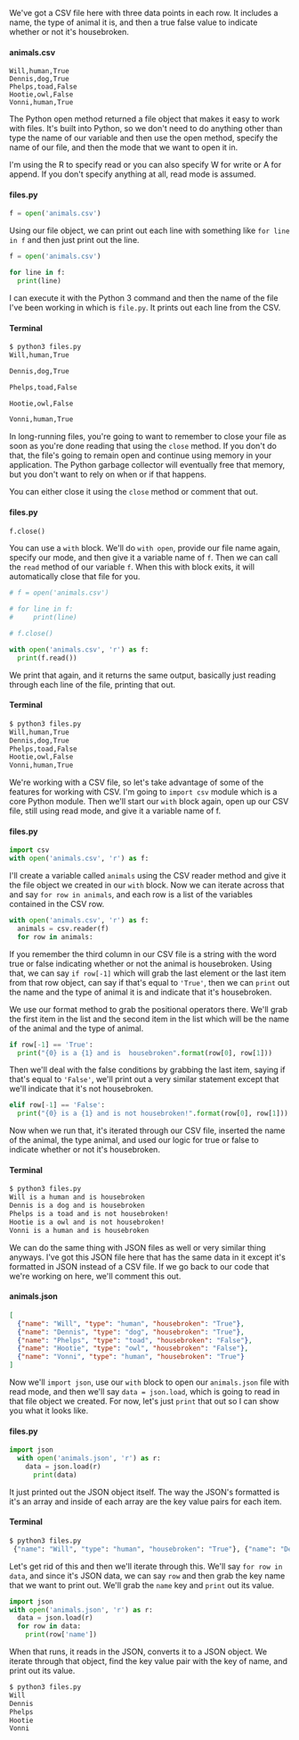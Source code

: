 We've got a CSV file here with three data points in each row. It includes a name, the type of animal it is, and then a true false value to indicate whether or not it's housebroken.

#### animals.csv
```csv
Will,human,True
Dennis,dog,True
Phelps,toad,False
Hootie,owl,False
Vonni,human,True
```

The Python open method returned a file object that makes it easy to work with files. It's built into Python, so we don't need to do anything other than type the name of our variable and then use the open method, specify the name of our file, and then the mode that we want to open it in.

I'm using the R to specify read or you can also specify W for write or A for append. If you don't specify anything at all, read mode is assumed.

#### files.py
```python
f = open('animals.csv')
```

Using our file object, we can print out each line with something like `for line in f` and then just print out the line. 

```python
f = open('animals.csv')

for line in f: 
  print(line)
```

I can execute it with the Python 3 command and then the name of the file I've been working in which is `file.py`. It prints out each line from the CSV.

#### Terminal
```bash
$ python3 files.py
Will,human,True

Dennis,dog,True

Phelps,toad,False

Hootie,owl,False

Vonni,human,True
```
In long-running files, you're going to want to remember to close your file as soon as you're done reading that using the `close` method. If you don't do that, the file's going to remain open and continue using memory in your application. The Python garbage collector will eventually free that memory, but you don't want to rely on when or if that happens.


You can either close it using the `close` method or comment that out. 

#### files.py
```python
f.close()
```

You can use a `with` block. We'll do `with open`, provide our file name again, specify our mode, and then give it a variable name of `f`. Then we can call the `read` method of our variable `f`. When this with block exits, it will automatically close that file for you.

```python
# f = open('animals.csv')

# for line in f:
#     print(line)

# f.close()

with open('animals.csv', 'r') as f:
  print(f.read())
```

We print that again, and it returns the same output, basically just reading through each line of the file, printing that out.

#### Terminal
```bash
$ python3 files.py
Will,human,True
Dennis,dog,True
Phelps,toad,False
Hootie,owl,False
Vonni,human,True
```

We're working with a CSV file, so let's take advantage of some of the features for working with CSV. I'm going to `import csv` module which is a core Python module. Then we'll start our `with` block again, open up our CSV file, still using read mode, and give it a variable name of f.

#### files.py
```python
import csv
with open('animals.csv', 'r') as f:
```

I'll create a variable called `animals` using the CSV reader method and give it the file object we created in our `with` block. Now we can iterate across that and say `for row in animals`, and each row is a list of the variables contained in the CSV row.

```python
with open('animals.csv', 'r') as f:
  animals = csv.reader(f)
  for row in animals:
```

If you remember the third column in our CSV file is a string with the word true or false indicating whether or not the animal is housebroken. Using that, we can say `if row[-1]` which will grab the last element or the last item from that row object, can say if that's equal to `'True'`, then we can `print` out the name and the type of animal it is and indicate that it's housebroken.

We use our format method to grab the positional operators there. We'll grab the first item in the list and the second item in the list which will be the name of the animal and the type of animal. 

```python
if row[-1] == 'True':
  print("{0} is a {1} and is  housebroken".format(row[0], row[1]))
```

Then we'll deal with the false conditions by grabbing the last item, saying if that's equal to `'False'`, we'll print out a very similar statement except that we'll indicate that it's not housebroken.

```python
elif row[-1] == 'False':
  print("{0} is a {1} and is not housebroken!".format(row[0], row[1]))
```

Now when we run that, it's iterated through our CSV file, inserted the name of the animal, the type animal, and used our logic for true or false to indicate whether or not it's housebroken.

#### Terminal
```bash
$ python3 files.py
Will is a human and is housebroken
Dennis is a dog and is housebroken
Phelps is a toad and is not housebroken!
Hootie is a owl and is not housebroken!
Vonni is a human and is housebroken
```

We can do the same thing with JSON files as well or very similar thing anyways. I've got this JSON file here that has the same data in it except it's formatted in JSON instead of a CSV file. If we go back to our code that we're working on here, we'll comment this out.

#### animals.json
```json
[
  {"name": "Will", "type": "human", "housebroken": "True"},
  {"name": "Dennis", "type": "dog", "housebroken": "True"},
  {"name": "Phelps", "type": "toad", "housebroken": "False"},
  {"name": "Hootie", "type": "owl", "housebroken": "False"},
  {"name": "Vonni", "type": "human", "housebroken": "True"}
]
```
Now we'll `import json`, use our `with` block to open our `animals.json` file with read mode, and then we'll say `data = json.load`, which is going to read in that file object we created. For now, let's just `print` that out so I can show you what it looks like.

#### files.py
```python
import json
  with open('animals.json', 'r') as r:
    data = json.load(r)
      print(data)
```

 It just printed out the JSON object itself. The way the JSON's formatted is it's an array and inside of each array are the key value pairs for each item.

#### Terminal
```bash
$ python3 files.py
 {"name": "Will", "type": "human", "housebroken": "True"}, {"name": "Dennis", "type": "dog", "housebroken": "True"}, {"name": "Phelps", "type": "toad", "housebroken": "False"}, {"name": "Hootie", "type": "owl", "housebroken": "False"}, {"name": "Vonni", "type": "human", "housebroken": "True"}
```

Let's get rid of this and then we'll iterate through this. We'll say `for row in data`, and since it's JSON data, we can say `row` and then grab the key name that we want to print out. We'll grab the `name` key and `print` out its value. 

```python
import json
with open('animals.json', 'r') as r:
  data = json.load(r)
  for row in data:
    print(row['name'])
```
When that runs, it reads in the JSON, converts it to a JSON object. We iterate through that object, find the key value pair with the key of name, and print out its value.

```bash
$ python3 files.py
Will
Dennis
Phelps
Hootie
Vonni
```